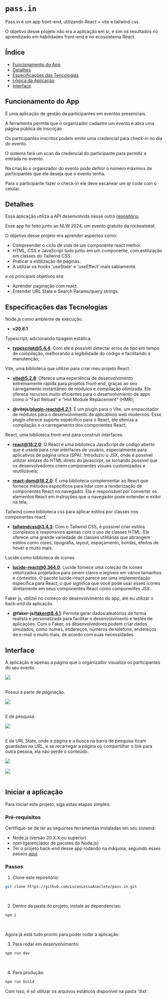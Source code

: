 # `pass.in`

Pass.in é um app front-end, utilizando React + vite e tailwind css.

O objetivo desse projeto não era a aplicação em si, e sim os resultados no aprendizado em habilidades front-end e no ecossistema React.

## Índice

- [Funcionamento do App](#funcionamento-do-app)
- [Detalhes](#detalhes)
- [Especificações das Tencologias](#especificações-das-tecnologias)
- [Lógica da Aplicação](#lógica-da-aplicação)
- [Interface](#interface)

## Funcionamento do App

É uma aplicação de gestão de participantes em eventos presenciais.

A ferramenta permite que o organizador cadastre um evento e abra uma página pública de inscrição.

Os participantes inscritos podem emitir uma credencial para check-in no dia do evento.

O sistema fará um scan da credencial do participante para permitir a entrada no evento.

Na criação o organizador do evento pode definir o número máximos de participantes que ele deseja que o evento tenha.

Para o participante fazer o check-in ele deve escanear um qr code com o celular.

## Detalhes

Essa aplicação utiliza a API desenvolvida nesse outro [repositório](https://LucasLessaAnacleto.github.com/pass.in-api).

Esse app foi feito junto ao NLW 2024, um evento gratuito da rockeatseat.

O objetivo desse projeto era aprender aspectos como:

- Compreender o ciclo de vida de um componente react melhor.
- HTML, CSS e JavaScript tudo junto em um componente, com estilização em classes do Tailwind CSS.
- Praticar a estilização de páginas.
- A utilizar os hooks 'useState' e 'useEffect' mais sabiamente.

e os principais objetivos era:

- Aprender paginação com react.
- Entender URL State e Search Params/query strings.

## Especificações das Tecnologias

Node.js como ambiente de execução.
- **v20.6.1**

Typescript, adicionando tipagem estática.
- **typescript@5.4.4**: Com ele é possível detectar erros de tipo em tempo de compilação, melhorando a legibilidade do código e facilitando a manutenção; 

Vite, uma biblioteca que utilizei para criar meu projeto React.
- **vite@5.2.8**: Oferece uma experiência de desenvolvimento extremamente rápida para projetos front-end, graças ao seu carregamento instantâneo de módulos e compilação otimizada. Ele oferece recursos muito eficientes para o desenvolvimento de apps como o "Fast Reload" e "Hot Module Replacement" (HMR);

- **@vitejs/plugin-react@4.2.1**: É um plugin para o Vite, um empacotador de módulos para o desenvolvimento de aplicativos web modernos. Esse plugin oferece suporte específico para o React, ele otimiza a compilação e o carregamento dos componentes React;

React, uma biblioteca front-end para construir interfaces.

- **react@18.2.0**: O React é uma biblioteca JavaScript de código aberto que é usada para criar interfaces de usuário, especialmente para aplicativos de página única (SPA).
Introduziu o JSX, onde é possível utilizar sintaxe do HTML direto do javascirpt, se tornando possível que os desenvolvedores criem componentes visuais customizados e reutilizáveis;

- **react-dom@18.2.0**: É uma biblioteca complementar ao React que fornece métodos específicos para lidar com a renderização de componentes React no navegador. Ela é responsável por converter os elementos React em instruções que o navegador pode entender e exibir na tela;

Tailwind como biblioteca css para aplicar estilos por classes nos componentes react.
- **tailwindcss@3.4.3**: Com o Tailwind CSS, é possível criar estilos complexos e responsivos apenas com o uso de classes HTML. Ele oferece uma grande variedade de classes utilitárias que abrangem estilos como cores, tipografia, layout, espaçamento, bordas, efeitos de hover e muito mais.

Lucide como biblioteca de ícones.
- **lucide-react@0.364.0**: Lucide fornece uma coleção de ícones vetorizados projetados para serem claros e legíveis em vários tamanhos e contextos. O pacote lucide-react parece ser uma implementação específica para React, o que significa que você pode usar esses ícones diretamente em seus componentes React como componentes JSX.

Faker js, utilizei no começo do desenvolvimento do app, até eu utilizar o back-end da aplicação.
- **@faker-js/faker@8.4.1**: Permite gerar dados aleatórios de forma realista e personalizada para facilitar o desenvolvimento e testes de aplicações. Com o Faker, os desenvolvedores podem criar dados simulados, como nomes, endereços, números de telefone, endereços de e-mail e muito mais, de acordo com suas necessidades.

## Interface

A aplicação é apenas a página que o organizador visualiza os participantes do seu evento.

<img src="./readme-img/attendees.jpg">
<br><br>

Possui a parte de páginação.

<img src="./readme-img/attendees_pagination.jpg">
<br><br>

E de pesquisa.

<img src="./readme-img/attendees_search.jpg">
<br><br>

E de URL State, onde a página e a busca na barra de pesquisa ficam guardadas na URL, e se recarregar a página ou compartilhar o link para outra pessoa, ela não perde o conteúdo.

<img src="./readme-img/attendees_urlstate.jpg">
<br><br>
<img src="./readme-img/attendees_url.jpg">
<br><br>

## Iniciar a aplicação  

Para iniciar este projeto, siga estas etapas simples:

### Pré-requisitos

Certifique-se de ter as seguintes ferramentas instaladas em seu sistema:
- Node.js (versão 20.X.X ou superior)
- npm (gerenciador de pacotes do Node.js)
- Ter o projeto back-end desse app rodando na máquina, seguindo esses passos [aqui](https://github.com/LucasLessaAnacleto/https://github.com/LucasLessaAnacleto/pass.in-api?tab=readme-ov-file#iniciar-a-aplica%C3%A7%C3%A3o) 

### Passos

1. Clone este repositório:
```bash
git clone https://github.com/LucasLessaAnacleto/pass.in.git
```
<br>

2. Dentro da pasta do projeto, instale as dependencias:
```bash
npm i
```
<br>

Agora já está tudo pronto para poder rodar a aplicação:

3. Para rodar em desenvolvimento:
```bash
npm run dev
```
<br>

4. Para produção:
```bash
npm run build
```
Com isso, é só utilizar os arquivos estáticos disponível na pasta 'dist'.

